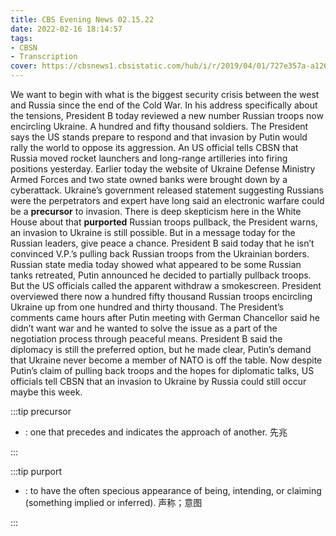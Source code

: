 ```yaml
---
title: CBS Evening News 02.15.22
date: 2022-02-16 18:14:57
tags:
- CBSN
- Transcription
cover: https://cbsnews1.cbsistatic.com/hub/i/r/2019/04/01/727e357a-a126-4138-a2c5-4d3222669d57/thumbnail/640x360/3ff2761028dc5c65cc4f07acd54bcd5c/cbsn2-logo-1920x1080.jpg
---
```

We want to begin with what is the biggest security crisis between the west and Russia since the end of the Cold War. In his address specifically about the tensions, President B today reviewed a new number Russian troops now encircling Ukraine. A hundred and fifty thousand soldiers. The President says the US stands prepare to respond and that invasion by Putin would rally the world to oppose its aggression. An US official tells CBSN that Russia moved rocket launchers and long-range artilleries into firing positions yesterday. Earlier today the website of Ukraine Defense Ministry Armed Forces and two state owned banks were brought down by a cyberattack. Ukraine’s government released statement suggesting Russians were the perpetrators and expert have long said an electronic warfare could be a **precursor** to invasion. There is deep skepticism here in the White House about that **purported** Russian troops pullback, the President warns, an invasion to Ukraine is still possible. But in a message today for the Russian leaders, give peace a chance. President B said today that he isn’t convinced V.P.’s pulling back Russian troops from the Ukrainian borders. Russian state media today showed what appeared to be some Russian tanks retreated, Putin announced he decided to partially pullback troops. But the US officials called the apparent withdraw a smokescreen. President overviewed there now a hundred fifty thousand Russian troops encircling Ukraine up from one hundred and thirty thousand. The President’s comments came hours after Putin meeting with German Chancellor said he didn’t want war and he wanted to solve the issue as a part of the negotiation process through peaceful means. President B said the diplomacy is still the preferred option, but he made clear, Putin’s demand that Ukraine never become a member of NATO is off the table. Now despite Putin’s claim of pulling back troops and the hopes for diplomatic talks, US officials tell CBSN that an invasion to Ukraine by Russia could still occur maybe this week.

:::tip precursor

- : one that precedes and indicates the approach of another. 先兆
  
:::

:::tip purport

- : to have the often specious appearance of being, intending, or claiming (something implied or inferred). 声称；意图
  
:::
